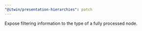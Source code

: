 ```yaml
---
"@itwin/presentation-hierarchies": patch
---
```


Expose filtering information to the type of a fully processed node.
